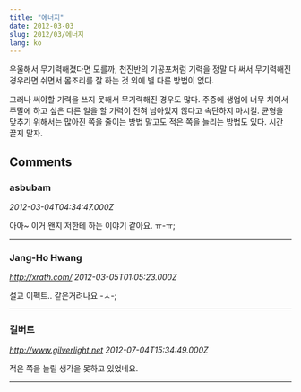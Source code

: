 ```yaml
---
title: "에너지"
date: 2012-03-03
slug: 2012/03/에너지
lang: ko
---
```


우울해서 무기력해졌다면 모를까, 천진반의 기공포처럼 기력을 정말 다 써서 무기력해진 경우라면 쉬면서 몸조리를 잘 하는 것 외에 별 다른 방법이 없다.

그러나 써야할 기력을 쓰지 못해서 무기력해진 경우도 많다. 주중에 생업에 너무 치여서 주말에 하고 싶은 다른 일을 할 기력이 전혀 남아있지 않다고 속단하지 마시길. 균형을 맞추기 위해서는 많아진 쪽을 줄이는 방법 말고도 적은 쪽을 늘리는 방법도 있다. 시간 끌지 말자.

## Comments

### asbubam
*2012-03-04T04:34:47.000Z*

아아~ 이거 왠지 저한테 하는 이야기 같아요. ㅠ-ㅠ;

---

### Jang-Ho Hwang
*http://xrath.com/*
*2012-03-05T01:05:23.000Z*

설교 이펙트.. 같은거려나요 -ㅅ-;

---

### 길버트
*http://www.gilverlight.net*
*2012-07-04T15:34:49.000Z*

적은 쪽을 늘릴 생각을 못하고 있었네요.

---

